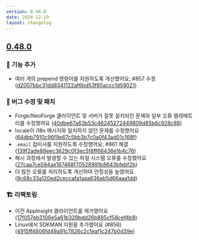 ```yaml
---
version: 0.48.0
date: 2024-12-19
layout: changelog
---
```

## [0.48.0](#0.48.0)

### 🚀 기능 추가

- 여러 개의 prepend 명령어를 지원하도록 개선했어요; #857 수정 ([d2007bbc31dd8341122af6bd53f85accc1d59021](https://github.com/Voxelum/x-minecraft-launcher/commit/d2007bbc31dd8341122af6bd53f85accc1d59021))

### 🐛 버그 수정 및 패치

- Forge/NeoForge 클라이언트 및 서버가 잘못 설치되던 문제와 일부 오류 텔레메트리를 수정했어요 ([40dbe67a63b53c46245272449809d85b6c928c88](https://github.com/Voxelum/x-minecraft-launcher/commit/40dbe67a63b53c46245272449809d85b6c928c88))
- locale이 i18n 메시지와 일치하지 않던 문제를 수정했어요 ([64dbb7910c96f9e67c5bb3b7c0a0f43ad01c168f](https://github.com/Voxelum/x-minecraft-launcher/commit/64dbb7910c96f9e67c5bb3b7c0a0f43ad01c168f))
- `.email` 접미사를 지원하도록 수정했어요; #861 해결 ([139f2ade88eec3629c0f3ec5f8ff66436e1b4c76](https://github.com/Voxelum/x-minecraft-launcher/commit/139f2ade88eec3629c0f3ec5f8ff66436e1b4c76))
- 해시 과정에서 발생할 수 있는 파일 시스템 오류를 수정했어요 ([27caa7ce594ae187468f70528991b8643bfebf2b](https://github.com/Voxelum/x-minecraft-launcher/commit/27caa7ce594ae187468f70528991b8643bfebf2b))
- 더 많은 오류를 처리하도록 개선하여 안정성을 높였어요 ([9c68c33a120ed2ceccafa1aaa836ab5d66aaa1dd](https://github.com/Voxelum/x-minecraft-launcher/commit/9c68c33a120ed2ceccafa1aaa836ab5d66aaa1dd))

### 🏗️ 리팩토링

- 이전 AppInsight 클라이언트를 제거했어요 ([17f057eb3106e5a61b329bdd26b885cf58cef4b8](https://github.com/Voxelum/x-minecraft-launcher/commit/17f057eb3106e5a61b329bdd26b885cf58cef4b8))
- Linux에서 SDKMAN 지원을 추가했어요 (#856) ([4915ff4606fd49a91c7826c2c1eaf1c247b0d39e](https://github.com/Voxelum/x-minecraft-launcher/commit/4915ff4606fd49a91c7826c2c1eaf1c247b0d39e))

